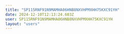 ```yaml
---
title: "SP115RNF91N9MAMHA06HNB8NXVHPMXHH75KXC91YH"
date: 2024-12-10T12:13:24.603Z
user: SP115RNF91N9MAMHA06HNB8NXVHPMXHH75KXC91YH
layout: "users"
---
```

    